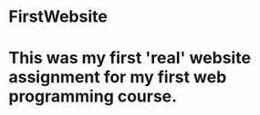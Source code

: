 # FirstWebsite

# This was my first 'real' website assignment for my first web programming course. 
